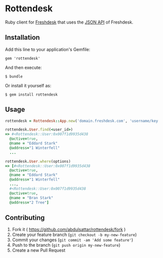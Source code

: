 # Rottendesk

Ruby client for [Freshdesk](https://freshdesk.com) that uses the [JSON API](http://freshdesk.com/api) of Freshdesk.

## Installation

Add this line to your application's Gemfile:

    gem 'rottendesk'

And then execute:

    $ bundle

Or install it yourself as:

    $ gem install rottendesk

## Usage

``` ruby
rottendesk = Rottendesk::App.new('domain.freshdesk.com', 'username/key', 'password')

rottendesk.User.find(<user_id>)
=> #<Rottendesk::User:0x007f1d9935d438
  @active=true,
  @name = "Eddard Stark"
  @address="1 Winterfell"
  ...

rottendesk.User.where(options)
=> [#<Rottendesk::User:0x007f1d9935d438
  @active=true,
  @name = "Eddard Stark"
  @address="1 Winterfell"
  ...,
  #<Rottendesk::User:0x007f1d9935d438
  @active=true,
  @name = "Bran Stark"
  @address="2 Tree"]
```

## Contributing

1. Fork it ( https://github.com/abdulsattar/rottendesk/fork )
2. Create your feature branch (`git checkout -b my-new-feature`)
3. Commit your changes (`git commit -am 'Add some feature'`)
4. Push to the branch (`git push origin my-new-feature`)
5. Create a new Pull Request
